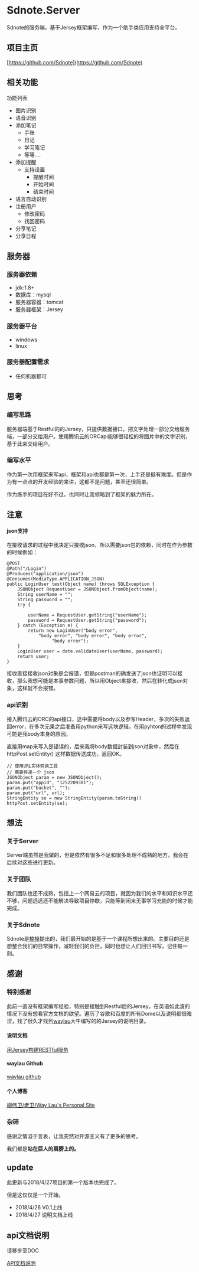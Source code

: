 # Sdnote.Server
Sdnote的服务端，基于Jersey框架编写，作为一个助手类应用支持全平台。


## 项目主页
[https://github.com/Sdnote](https://github.com/Sdnote)


## 相关功能
功能列表

* 图片识别
* 语音识别
* 添加笔记
	* 手账
	* 日记
	* 学习笔记
	* 等等....
* 添加提醒
	* 支持设置
		* 提醒时间
		* 开始时间
		* 结束时间
* 语言自动识别
* 注册用户
	* 修改密码
	* 找回密码
* 分享笔记
* 分享日程
 
## 服务器

### 服务器依赖

* jdk:1.8+
* 数据库：mysql
* 服务器容器：tomcat
* 服务器框架：Jersey

### 服务器平台

* windows
* linux

### 服务器配置需求

* 任何机器都可

## 思考

### 编写思路
服务器端基于Restful的的Jersey，只提供数据接口，把文字处理一部分交给服务端，一部分交给用户。使用腾讯云的ORCapi能够很轻松的将图片中的文字识别，基于此来交给用户。

### 编写水平
作为第一次用框架来写api，框架和api也都是第一次，上手还是挺有难度。但是作为有一点点的开发经验的来讲，这都不是问题，甚至还很简单。

作为练手的项目在好不过，也同时让我领略到了框架的魅力所在。

## 注意

#### json支持
在接收请求的过程中我决定只接收json，所以需要json包的依赖，同时在作为参数的时候例如：

	@POST
	@Path("/Login")
	@Produces("application/json")
	@Consumes(MediaType.APPLICATION_JSON)
	public LoginUser test(Object name) throws SQLException {
		JSONObject RequestUser = JSONObject.fromObject(name);
		String userName = "";
		String password = "";
		try {

			userName = RequestUser.getString("userName");
			password = RequestUser.getString("password");
		} catch (Exception e) {
			return new LoginUser("body error", 
				"body error", "body error", "body error",
					 "body error");
		}
		LoginUser user = date.validateUser(userName, password);
		return user;
	}

接收直接接收json对象是会报错，但是postman的确发送了json也证明可以接收，那么我想可能是本事参数问题，所以用Object来接收，然后在转化成json对象，这样就不会报错。

### api识别
接入腾讯云的ORC的api接口，途中需要将body以及参写Header，多次的失败返回error，在多次无果之后准备用python来写这块逻辑，在用pyhton的过程中发现可能是我body本身的原因。

直接用map来写入是错误的，后来我将body数据封装到json对象中，然后在
httpPost.setEntity() 这样数据传送成功，返回OK。

	// 使用URL实体转换工具
	// 需要传递一个 json
	JSONObject param = new JSONObject();
	param.put("appid", "1252209381");
	param.put("bucket", "");
	param.put("url", url);
	StringEntity se = new StringEntity(param.toString()	
	httpPost.setEntity(se);



## 想法
### 关于Server
Server端虽然是我做的，但是依然有很多不足和很多处理不成熟的地方，我会在后续对这些进行更新。

### 关于团队
我们团队也还不成熟，包括上一个网易云的项目，就因为我们的水平和知识水平还不够，问题远远还不能解决导致项目停歇，只能等到闲来无事学习充能的时候才能完成。

### 关于Sdnote
Sdnote是[楠槡](https://github.com/raphaelli)提出的，我们最开始的是基于一个课程所想出来的。主要目的还是想整合我们的日常操作，减轻我们的负担，同时也想让人们回归书写，记住每一刻。


## 感谢

### 特别感谢

此前一直没有框架编写经验，特别是接触到Restful后的Jersey，在英语如此渣的情况下没有想看官方文档的欲望。遍历了谷歌和百度的所有Dome以及说明都很晦涩，找了很久才找到[waylau](https://github.com/waylau)大牛编写的的Jersey的说明目录。

#### 说明文档
[用Jersey构建RESTful服务](https://www.kancloud.cn/wizardforcel/rest-service-with-jersey/151186)

#### waylau Github

[waylau github](https://github.com/waylau)


#### 个人博客
[柳伟卫/老卫/Way Lau's Personal Site](https://waylau.com)


### 杂碎
感谢之情溢于言表，让我突然对开源主义有了更多的思考。

我们都是<b>站在巨人的肩膀上的。</b>


## update

此更新与2018/4/27项目的第一个版本也完成了。


但是这仅仅是一个开始。

* 2018/4/26 V0.1上线
* 2018/4/27 说明文档上线


## api文档说明

请移步至DOC

[API文档说明](/DOC)